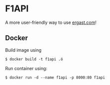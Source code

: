 # F1API

A more user-friendly way to use [ergast.com](https://ergast.com/mrd/)!

## Docker

Build image using

````shell
$ docker build -t f1api .ó
````

Run container using:

````shell
$ docker run -d --name f1api -p 8000:80 f1api
````